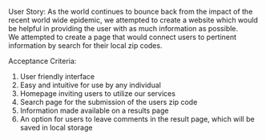 User Story:
As the world continues to bounce back from the impact of the recent world wide epidemic, we attempted to create a website which would be helpful in providing the user with as much information as possible.  
We attempted to create a page that would connect users to pertinent information by search for their local zip codes.

Acceptance Criteria:
1. User friendly interface
2. Easy and intuitive for use by any individual
3. Homepage inviting users to utilize our services
4. Search page for the submission of the users zip code
4. Information made available on a results page
5. An option for users to leave comments in the result page, which will be saved in local storage
